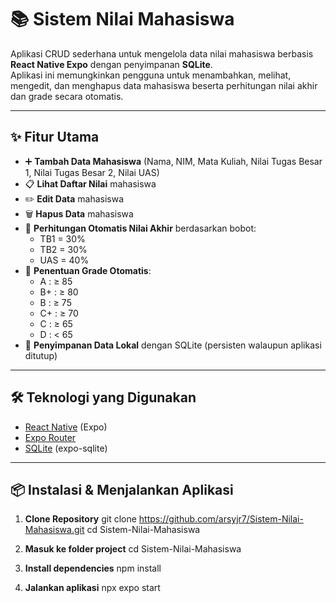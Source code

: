 # 📚 Sistem Nilai Mahasiswa

Aplikasi CRUD sederhana untuk mengelola data nilai mahasiswa berbasis **React Native Expo** dengan penyimpanan **SQLite**.  
Aplikasi ini memungkinkan pengguna untuk menambahkan, melihat, mengedit, dan menghapus data mahasiswa beserta perhitungan nilai akhir dan grade secara otomatis.

---

## ✨ Fitur Utama
- ➕ **Tambah Data Mahasiswa** (Nama, NIM, Mata Kuliah, Nilai Tugas Besar 1, Nilai Tugas Besar 2, Nilai UAS)
- 📋 **Lihat Daftar Nilai** mahasiswa
- ✏️ **Edit Data** mahasiswa
- 🗑 **Hapus Data** mahasiswa
- 🧮 **Perhitungan Otomatis Nilai Akhir** berdasarkan bobot:
  - TB1 = 30%
  - TB2 = 30%
  - UAS = 40%
- 🎯 **Penentuan Grade Otomatis**:
  - A : ≥ 85
  - B+ : ≥ 80
  - B : ≥ 75
  - C+ : ≥ 70
  - C : ≥ 65
  - D : < 65
- 💾 **Penyimpanan Data Lokal** dengan SQLite (persisten walaupun aplikasi ditutup)

---

## 🛠️ Teknologi yang Digunakan
- [React Native](https://reactnative.dev/) (Expo)
- [Expo Router](https://expo.github.io/router/docs)
- [SQLite](https://docs.expo.dev/versions/latest/sdk/sqlite/) (expo-sqlite)

---

## 📦 Instalasi & Menjalankan Aplikasi

1. **Clone Repository**
git clone https://github.com/arsyjr7/Sistem-Nilai-Mahasiswa.git
cd Sistem-Nilai-Mahasiswa

2. **Masuk ke folder project**
cd Sistem-Nilai-Mahasiswa

3. **Install dependencies**
npm install

4. **Jalankan aplikasi**
npx expo start
